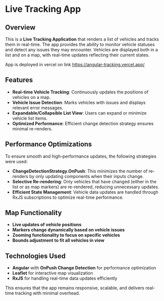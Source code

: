 # Live Tracking App

## Overview
This is a **Live Tracking Application** that renders a list of vehicles and tracks them in real-time. The app provides the ability to monitor vehicle statuses and detect any issues they may encounter. Vehicles are displayed both in a list and on a map, with real-time updates reflecting their current states.

App is deployed in vercel on link https://angular-tracking.vercel.app/

## Features
- **Real-time Vehicle Tracking**: Continuously updates the positions of vehicles on a map.
- **Vehicle Issue Detection**: Marks vehicles with issues and displays relevant error messages.
- **Expandable/Collapsible List View**: Users can expand or minimize vehicle list items.
- **Optimized Performance**: Efficient change detection strategy ensures minimal re-renders.

## Performance Optimizations
To ensure smooth and high-performance updates, the following strategies were used:
- **ChangeDetectionStrategy.OnPush**: This minimizes the number of re-renders by only updating components when their inputs change.
- **Selective Re-rendering**: Only vehicles that have changed (either in the list or as map markers) are re-rendered, reducing unnecessary updates.
- **Efficient State Management**: Vehicle data updates are handled through RxJS subscriptions to optimize real-time performance.

## Map Functionality
- **Live updates of vehicle positions**
- **Markers change dynamically based on vehicle issues**
- **Zooming functionality to focus on specific vehicles**
- **Bounds adjustment to fit all vehicles in view**

## Technologies Used
- **Angular** with **OnPush Change Detection** for performance optimization
- **Leaflet** for interactive map visualization
- **RxJS** for handling real-time data updates efficiently

This ensures that the app remains responsive, scalable, and delivers real-time tracking with minimal overhead.
